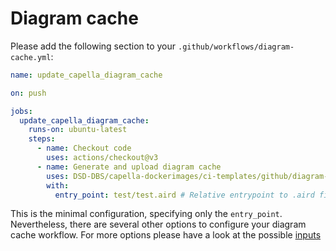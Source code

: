 <!--
 ~ SPDX-FileCopyrightText: Copyright DB InfraGO AG and contributors
 ~ SPDX-License-Identifier: Apache-2.0
 -->

# Diagram cache

Please add the following section to your `.github/workflows/diagram-cache.yml`:

```yaml
name: update_capella_diagram_cache

on: push

jobs:
  update_capella_diagram_cache:
    runs-on: ubuntu-latest
    steps:
      - name: Checkout code
        uses: actions/checkout@v3
      - name: Generate and upload diagram cache
        uses: DSD-DBS/capella-dockerimages/ci-templates/github/diagram-cache@main
        with:
          entry_point: test/test.aird # Relative entrypoint to .aird file inside repository (starting from the root of the repository).
```

This is the minimal configuration, specifying only the `entry_point`. Nevertheless, there
are several other options to configure your diagram cache workflow.
For more options please have a look at the possible [inputs](https://github.com/DSD-DBS/capella-dockerimages/blob/main/ci-templates/github/diagram-cache.yml)
